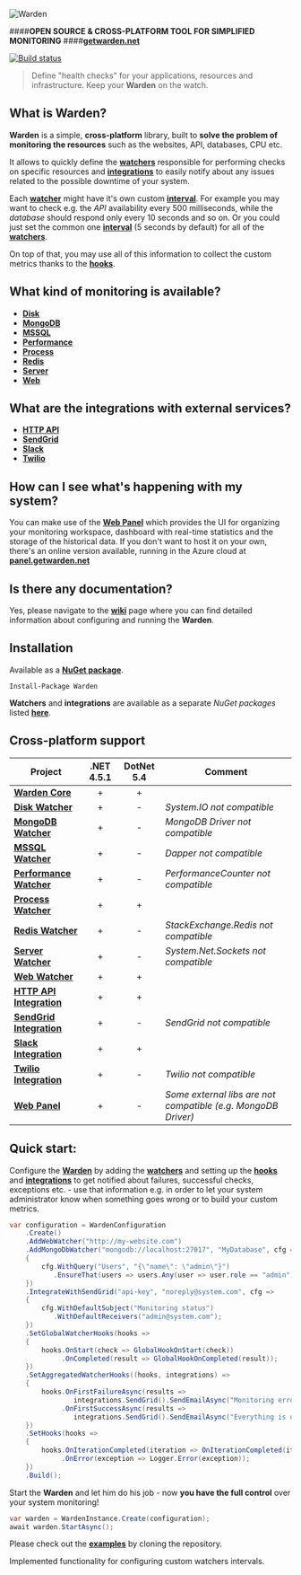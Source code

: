 ![Warden](http://spetz.github.io/img/warden_logo.png)

####**OPEN SOURCE & CROSS-PLATFORM TOOL FOR SIMPLIFIED MONITORING**
####**[getwarden.net](http://getwarden.net)**

[![Build status](https://ci.appveyor.com/api/projects/status/47l3ldatuj526tf5/branch/master?svg=true)](https://ci.appveyor.com/project/spetz/Warden/branch/master)

> Define "health checks" for your applications, resources and
> infrastructure. Keep your **Warden** on the watch.


**What is Warden?**
----------------

**Warden** is a simple, **cross-platform** library, built to **solve the problem of monitoring the resources** such as the websites, API, databases, CPU etc. 

It allows to quickly define the **[watchers](https://github.com/spetz/Warden/wiki/watcher)** responsible for performing checks on specific resources and **[integrations](https://github.com/spetz/Warden/wiki/integration)** to easily notify about any issues related to the possible downtime of your system. 

Each **[watcher](https://github.com/spetz/Warden/wiki/watcher)** might have it's own custom **[interval](https://github.com/warden-stack/Warden/wiki/Interval)**. For example you may want to check e.g. the *API* availability every 500 milliseconds, while the *database* should respond only every 10 seconds and so on. Or you could just set the common one **[interval](https://github.com/warden-stack/Warden/wiki/Interval)** (5 seconds by default) for all of the **[watchers](https://github.com/spetz/Warden/wiki/watcher)**.

On top of that, you may use all of this information to collect the custom metrics thanks to the **[hooks](https://github.com/spetz/Warden/wiki/Hooks)**.


**What kind of monitoring is available?**
----------------
 - **[Disk](https://github.com/spetz/Warden/wiki/Watcher-type-Disk)**
 - **[MongoDB](https://github.com/spetz/Warden/wiki/Watcher-type-MongoDB)**
 - **[MSSQL](https://github.com/spetz/Warden/wiki/Watcher-type-MSSQL)**
 - **[Performance](https://github.com/spetz/Warden/wiki/Watcher-type-Performance)**
 - **[Process](https://github.com/spetz/Warden/wiki/Watcher-type-Process)**
 - **[Redis](https://github.com/spetz/Warden/wiki/Watcher-type-Redis)**
 - **[Server](https://github.com/spetz/Warden/wiki/Watcher-type-Server)**
 - **[Web](https://github.com/spetz/Warden/wiki/Watcher-type-Web)**


**What are the integrations with external services?**
----------------
 - **[HTTP API](https://github.com/spetz/Warden/wiki/Integration-with-HTTP-API)**
 - **[SendGrid](https://github.com/spetz/Warden/wiki/Integration-with-SendGrid)**
 - **[Slack](https://github.com/spetz/Warden/wiki/Integration-with-Slack)**
 - **[Twilio](https://github.com/spetz/Warden/wiki/Integration-with-Twilio)**

**How can I see what's happening with my system?**
----------------

You can make use of the **[Web Panel](https://github.com/spetz/Warden/wiki/Web-Panel)** which provides the UI for organizing your monitoring workspace, dashboard with real-time statistics and the storage of the historical data. If you don't want to host it on your own, there's an online version available, running in the Azure cloud at **[panel.getwarden.net](http://panel.getwarden.net)** 

**Is there any documentation?**
----------------

Yes, please navigate to the **[wiki](https://github.com/spetz/Warden/wiki)** page where you can find detailed information about configuring and running the **Warden**.

**Installation**
----------------

Available as a **[NuGet package](https://www.nuget.org/packages/Warden/)**. 
```
Install-Package Warden
```

**Watchers** and **integrations** are available as a separate _NuGet packages_ listed **[here](https://www.nuget.org/profiles/Spetz)**.

**Cross-platform support**
----------------

| Project              |   .NET 4.5.1  |  DotNet 5.4  |            Comment              |      
|----------------------|:-------------:|:------------:|---------------------------------
| **[Warden Core](https://github.com/spetz/Warden/wiki/Warden)**         |        +      |        +     |     
| **[Disk Watcher](https://github.com/spetz/Warden/wiki/Watcher-type-Disk)**         |        +      |        -     | _System.IO not compatible_
| **[MongoDB Watcher](https://github.com/spetz/Warden/wiki/Watcher-type-MongoDB)**      |        +      |        -     | _MongoDB Driver not compatible_
| **[MSSQL Watcher](https://github.com/spetz/Warden/wiki/Watcher-type-MSSQL)**        |        +      |        -     | _Dapper not compatible_
| **[Performance Watcher](https://github.com/spetz/Warden/wiki/Watcher-type-Performance)**  |        +      |        -     | _PerformanceCounter not compatible_
| **[Process Watcher](https://github.com/spetz/Warden/wiki/Watcher-type-Process)**          |        +      |        +     |
| **[Redis Watcher](https://github.com/spetz/Warden/wiki/Watcher-type-Redis)**        |        +      |        -     | _StackExchange.Redis not compatible_
| **[Server Watcher](https://github.com/spetz/Warden/wiki/Watcher-type-Server)**  |        +      |        -     | _System.Net.Sockets not compatible_
| **[Web Watcher](https://github.com/spetz/Warden/wiki/Watcher-type-Web)**          |        +      |        +     |
| **[HTTP API Integration](https://github.com/spetz/Warden/wiki/Integration-with-HTTP-API)** |        +      |        +     | 
| **[SendGrid Integration](https://github.com/spetz/Warden/wiki/Integration-with-SendGrid)** |        +      |        -     | _SendGrid not compatible_
| **[Slack Integration](https://github.com/spetz/Warden/wiki/Integration-with-Slack)** |        +      |        +     | 
| **[Twilio Integration](https://github.com/spetz/Warden/wiki/Integration-with-Twilio )** |        +      |        -     | _Twilio  not compatible_
| **[Web Panel](https://github.com/spetz/Warden/wiki/Web-Panel)** |        +      |        -     | _Some external libs are not compatible (e.g. MongoDB Driver)_

**Quick start**:
----------------

Configure the **[Warden](https://github.com/spetz/Warden/wiki/Warden)** by adding the  **[watchers](https://github.com/spetz/Warden/wiki/Watcher)** and setting up the **[hooks](https://github.com/spetz/Warden/wiki/Hooks)** and **[integrations](https://github.com/spetz/Warden/wiki/Integration)**  to get notified about failures, successful checks, exceptions etc. - use that information e.g. in order to let your system administrator know when something goes wrong or to build your custom metrics.
```csharp
var configuration = WardenConfiguration
    .Create()
    .AddWebWatcher("http://my-website.com")
    .AddMongoDbWatcher("mongodb://localhost:27017", "MyDatabase", cfg =>
    {
        cfg.WithQuery("Users", "{\"name\": \"admin\"}")
           .EnsureThat(users => users.Any(user => user.role == "admin"));
    })
    .IntegrateWithSendGrid("api-key", "noreply@system.com", cfg =>
    {
        cfg.WithDefaultSubject("Monitoring status")
           .WithDefaultReceivers("admin@system.com");
    })
    .SetGlobalWatcherHooks(hooks =>
    {
        hooks.OnStart(check => GlobalHookOnStart(check))
             .OnCompleted(result => GlobalHookOnCompleted(result));
    })
    .SetAggregatedWatcherHooks((hooks, integrations) =>
    {
        hooks.OnFirstFailureAsync(results => 
                integrations.SendGrid().SendEmailAsync("Monitoring errors have occured."))
             .OnFirstSuccessAsync(results => 
                integrations.SendGrid().SendEmailAsync("Everything is up and running again!"));
    })
    .SetHooks(hooks =>
    {
        hooks.OnIterationCompleted(iteration => OnIterationCompleted(iteration))
             .OnError(exception => Logger.Error(exception));
    })
    .Build();
```

Start the **Warden** and let him do his job - now **you have the full control** over your system monitoring!
```csharp
var warden = WardenInstance.Create(configuration);
await warden.StartAsync();
```
Please check out the **[examples](https://github.com/spetz/Warden/wiki/Examples)** by cloning the repository.


Implemented functionality for configuring custom watchers intervals.